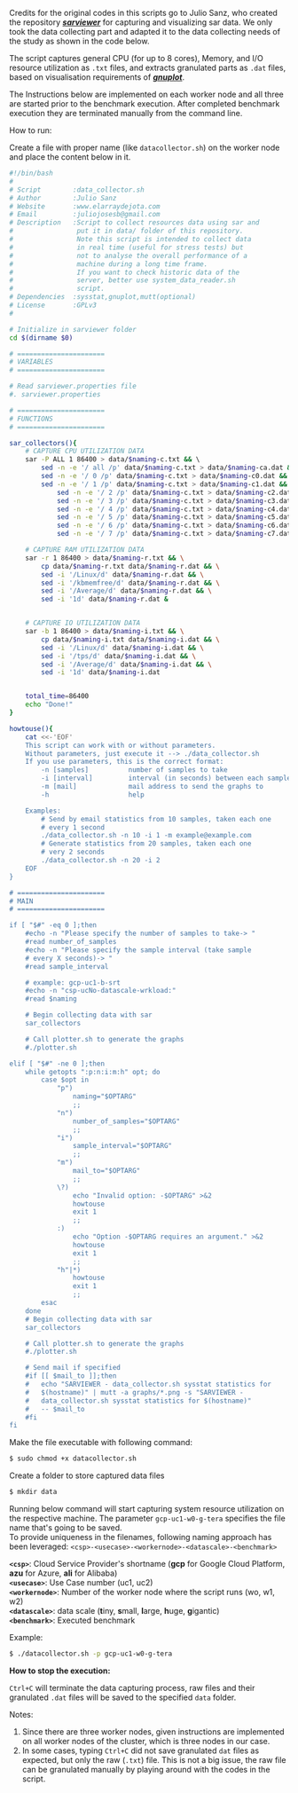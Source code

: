 Credits for the original codes in this scripts go to Julio Sanz, who created the repository [**_sarviewer_**](https://github.com/juliojsb/sarviewer) for capturing and visualizing sar data. We only took the data collecting part and adapted it to the data collecting needs of the study as shown in the code below.  
  
The script captures general CPU (for up to 8 cores), Memory, and I/O resource utilization as `.txt` files, and extracts granulated parts as `.dat` files, based on visualisation requirements of [**_gnuplot_**](http://gnuplot.sourceforge.net/).
  
The Instructions below are implemented on each worker node and all three are started prior to the benchmark execution. After completed benchmark execution they are terminated manually from the command line.

How to run:
  
Create a file with proper name (like `datacollector.sh`) on the worker node and place the content below in it.
  
```bash
#!/bin/bash
#
# Script        :data_collector.sh
# Author        :Julio Sanz
# Website       :www.elarraydejota.com
# Email         :juliojosesb@gmail.com
# Description   :Script to collect resources data using sar and 
#                put it in data/ folder of this repository.
#                Note this script is intended to collect data 
#                in real time (useful for stress tests) but
#                not to analyse the overall performance of a 
#                machine during a long time frame.
#                If you want to check historic data of the 
#                server, better use system_data_reader.sh 
#                script.
# Dependencies  :sysstat,gnuplot,mutt(optional)
# License       :GPLv3
#

# Initialize in sarviewer folder
cd $(dirname $0)

# ======================
# VARIABLES
# ======================

# Read sarviewer.properties file
#. sarviewer.properties

# ======================
# FUNCTIONS
# ======================

sar_collectors(){
	# CAPTURE CPU UTILIZATION DATA
	sar -P ALL 1 86400 > data/$naming-c.txt && \ 
		sed -n -e '/ all /p' data/$naming-c.txt > data/$naming-ca.dat && sed -i '/Average/d' data/$naming-ca.dat && \
		sed -n -e '/ 0 /p' data/$naming-c.txt > data/$naming-c0.dat && sed -i '/Average/d' data/$naming-c0.dat && \
		sed -n -e '/ 1 /p' data/$naming-c.txt > data/$naming-c1.dat && sed -i '/Average/d' data/$naming-c1.dat && \
        	sed -n -e '/ 2 /p' data/$naming-c.txt > data/$naming-c2.dat && sed -i '/Average/d' data/$naming-c2.dat && \
        	sed -n -e '/ 3 /p' data/$naming-c.txt > data/$naming-c3.dat && sed -i '/Average/d' data/$naming-c3.dat && \
        	sed -n -e '/ 4 /p' data/$naming-c.txt > data/$naming-c4.dat && sed -i '/Average/d' data/$naming-c4.dat && \
        	sed -n -e '/ 5 /p' data/$naming-c.txt > data/$naming-c5.dat && sed -i '/Average/d' data/$naming-c5.dat && \
        	sed -n -e '/ 6 /p' data/$naming-c.txt > data/$naming-c6.dat && sed -i '/Average/d' data/$naming-c6.dat && \
        	sed -n -e '/ 7 /p' data/$naming-c.txt > data/$naming-c7.dat && sed -i '/Average/d' data/$naming-c7.dat &

	# CAPTURE RAM UTILIZATION DATA
	sar -r 1 86400 > data/$naming-r.txt && \
		cp data/$naming-r.txt data/$naming-r.dat && \
		sed -i '/Linux/d' data/$naming-r.dat && \
		sed -i '/kbmemfree/d' data/$naming-r.dat && \
		sed -i '/Average/d' data/$naming-r.dat && \
		sed -i '1d' data/$naming-r.dat &


	# CAPTURE IO UTILIZATION DATA
	sar -b 1 86400 > data/$naming-i.txt && \
		cp data/$naming-i.txt data/$naming-i.dat && \
		sed -i '/Linux/d' data/$naming-i.dat && \
		sed -i '/tps/d' data/$naming-i.dat && \
		sed -i '/Average/d' data/$naming-i.dat && \
		sed -i '1d' data/$naming-i.dat


	total_time=86400
    echo "Done!"
}

howtouse(){
	cat <<-'EOF'
	This script can work with or without parameters.
	Without parameters, just execute it --> ./data_collector.sh
	If you use parameters, this is the correct format:
		-n [samples]          number of samples to take
		-i [interval]         interval (in seconds) between each sample
		-m [mail]             mail address to send the graphs to
		-h                    help

	Examples:
		# Send by email statistics from 10 samples, taken each one 
		# every 1 second
		./data_collector.sh -n 10 -i 1 -m example@example.com
		# Generate statistics from 20 samples, taken each one 
		# very 2 seconds
		./data_collector.sh -n 20 -i 2 
	EOF
}

# ======================
# MAIN
# ======================

if [ "$#" -eq 0 ];then
	#echo -n "Please specify the number of samples to take-> "
	#read number_of_samples
	#echo -n "Please specify the sample interval (take sample 
	# every X seconds)-> "
	#read sample_interval

	# example: gcp-uc1-b-srt
	#echo -n "csp-ucNo-datascale-wrkload:"
	#read $naming

	# Begin collecting data with sar
	sar_collectors

	# Call plotter.sh to generate the graphs
	#./plotter.sh

elif [ "$#" -ne 0 ];then
    while getopts ":p:n:i:m:h" opt; do
        case $opt in
            "p")
                naming="$OPTARG"
                ;;
            "n")
                number_of_samples="$OPTARG"
                ;;
            "i")
                sample_interval="$OPTARG"
                ;;
            "m")
                mail_to="$OPTARG"
                ;;
            \?)
                echo "Invalid option: -$OPTARG" >&2
                howtouse
                exit 1
                ;;
            :)
                echo "Option -$OPTARG requires an argument." >&2
                howtouse
                exit 1
                ;;
            "h"|*)
                howtouse
                exit 1
                ;;
        esac
    done
    # Begin collecting data with sar
    sar_collectors

    # Call plotter.sh to generate the graphs
    #./plotter.sh

    # Send mail if specified
    #if [[ $mail_to ]];then
    #	echo "SARVIEWER - data_collector.sh sysstat statistics for 
    #   $(hostname)" | mutt -a graphs/*.png -s "SARVIEWER - 
    #   data_collector.sh sysstat statistics for $(hostname)" 
    #   -- $mail_to
    #fi
fi

```
Make the file executable with following command:
  
```bash
$ sudo chmod +x datacollector.sh
```  
Create a folder to store captured data files

```bash
$ mkdir data
```
Running below command will start capturing system resource utilization on the respective machine. The parameter `gcp-uc1-w0-g-tera` specifies the file name that's going to be saved.  
To provide uniqueness in the filenames, following naming approach has been leveraged: 
`<csp>-<usecase>-<workernode>-<datascale>-<benchmark>`  

**`<csp>`**: Cloud Service Provider's shortname (**gcp** for Google Cloud Platform, **azu** for Azure, **ali** for Alibaba)  
**`<usecase>`**: Use Case number (uc1, uc2)  
**`<workernode>`**: Number of the worker node where the script runs (wo, w1, w2)  
**`<datascale>`**: data scale (**t**iny, **s**mall, **l**arge, **h**uge, **g**igantic)  
**`<benchmark>`**: Executed benchmark 

Example:  

```bash
$ ./datacollector.sh -p gcp-uc1-w0-g-tera
```
**How to stop the execution:**  

`Ctrl+C` will terminate the data capturing process, raw files and their granulated `.dat` files will be saved to the specified `data` folder.
  
Notes: 
1. Since there are three worker nodes, given instructions are implemented on all worker nodes of the cluster, which is three nodes in our case.
2. In some cases, typing `Ctrl+C` did not save granulated `dat` files as expected, but only the raw (`.txt`) file. This is not a big issue, the raw file can be granulated manually by playing around with the codes in the script.  
